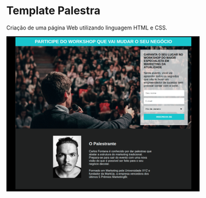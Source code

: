 # Template Palestra

Criação de uma página Web utilizando linguagem HTML e CSS.

![image](Images/imgs_md/palestra.png)